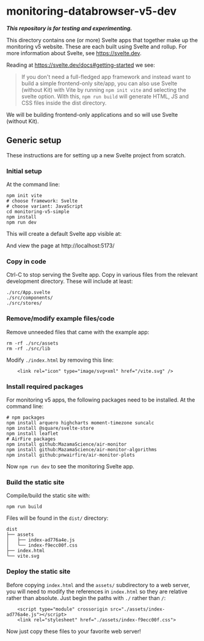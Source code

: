 # monitoring-databrowser-v5-dev

_**This repository is for testing and experimenting.**_

This directory contains one (or more) Svelte apps that together make up the
monitoring v5 website. These are each built using Svelte and rollup. For
more information about Svelte, see https://svelte.dev.

Reading at https://svelte.dev/docs#getting-started we see:

> If you don't need a full-fledged app framework and instead want to build a
> simple frontend-only site/app, you can also use Svelte (without Kit) with Vite
> by running `npm init vite` and selecting the svelte option. With this,
> `npm run build` will generate HTML, JS and CSS files inside the dist directory.

We will be building frontend-only applications and so will use Svelte (without Kit).

## Generic setup

These instructions are for setting up a new Svelte project from scratch.

### Initial setup

At the command line:

```
npm init vite
# choose framework: Svelte
# choose variant: JavaScript
cd monitoring-v5-simple
npm install
npm run dev
```

This will create a default Svelte app visible at:

And view the page at http://localhost:5173/

### Copy in code

Ctrl-C to stop serving the Svelte app. Copy in various files from the relevant development directory. These will include at least:

```
./src/App.svelte
./src/components/
./src/stores/
```

### Remove/modify example files/code

Remove unneeded files that came with the example app:

```
rm -rf ./src/assets
rm -rf ./src/lib
```

Modify `./index.html` by removing this line:

```
    <link rel="icon" type="image/svg+xml" href="/vite.svg" />
```

### Install required packages

For monitoring v5 apps, the following packages need to be installed. At the
command line:

```
# npm packages
npm install arquero highcharts moment-timezone suncalc
npm install @square/svelte-store
npm install leaflet
# AirFire packages
npm install github:MazamaScience/air-monitor
npm install github:MazamaScience/air-monitor-algorithms
npm install github:pnwairfire/air-monitor-plots
```

Now `npm run dev` to see the monitoring Svelte app.

### Build the static site

Compile/build the static site with:

```
npm run build
```

Files will be found in the `dist/` directory:

```
dist
├── assets
│   ├── index-ad776a4e.js
│   └── index-f9ecc00f.css
├── index.html
└── vite.svg
```

### Deploy the static site

Before copying `index.html` and the `assets/` subdirectory to a web server, you
will need to modify the references in `index.html` so they are relative rather
than absolute. Just begin the paths with `./` rather than `/`:

```
    <script type="module" crossorigin src="./assets/index-ad776a4e.js"></script>
    <link rel="stylesheet" href="./assets/index-f9ecc00f.css">
```

Now just copy these files to your favorite web server!
